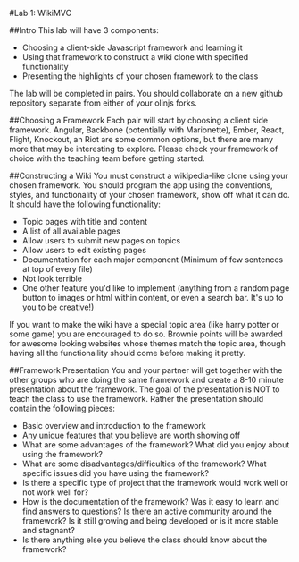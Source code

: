 #Lab 1: WikiMVC

##Intro
This lab will have 3 components: 
- Choosing a client-side Javascript framework and learning it 
- Using that framework to construct a wiki clone with specified functionality
- Presenting the highlights of your chosen framework to the class

The lab will be completed in pairs. You should collaborate on a new github repository separate from either of your olinjs forks.

##Choosing a Framework
Each pair will start by choosing a client side framework. Angular, Backbone (potentially with Marionette), Ember, React, Flight, Knockout, an Riot are some common options, but there are many more that may be interesting to explore.
Please check your framework of choice with the teaching team before getting started.

##Constructing a Wiki
You must construct a wikipedia-like clone using your chosen framework. You should program the app using the conventions, styles, and functionality of your chosen framework, show off what it can do. It should have the following functionality:
- Topic pages with title and content
- A list of all available pages
- Allow users to submit new pages on topics
- Allow users to edit existing pages 
- Documentation for each major component (Minimum of few sentences at top of every file)
- Not look terrible
- One other feature you'd like to implement (anything from a random page button to images or html within content, or even a search bar. It's up to you to be creative!)


If you want to make the wiki have a special topic area (like harry potter or some game) you are encouraged to do so. 
Brownie points will be awarded for awesome looking websites whose themes match the topic area, though having all the functionallity should come before making it pretty.

##Framework Presentation
You and your partner will get together with the other groups who are doing the same framework and create a 8-10 minute presentation about the framework. 
The goal of the presentation is NOT to teach the class to use the framework. 
Rather the presentation should contain the following pieces:
- Basic overview and introduction to the framework
- Any unique features that you believe are worth showing off
- What are some advantages of the framework? What did you enjoy about using the framework?
- What are some disadvantages/difficulties of the framework? What specific issues did you have using the framework?
- Is there a specific type of project that the framework would work well or not work well for?
- How is the documentation of the framework? Was it easy to learn and find answers to questions? Is there an active community around the framework? Is it still growing and being developed or is it more stable and stagnant?
- Is there anything else you believe the class should know about the framework?
